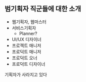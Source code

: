 ## 범기획자 직군들에 대한 소개

- 웹기획자, 웹마스터
- 서비스기획자
	- Planner? 
- UI/UX 디자이너
- 프로젝트 매니저
- 프로덕트 매니저
- 프로덕트 오너
- 프로덕트 디자이너

기획자가 사라지고 있다